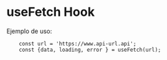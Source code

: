 # useFetch Hook

Ejemplo de uso:
```
    const url = 'https://www.api-url.api';
    const {data, loading, error } = useFetch(url);
```
